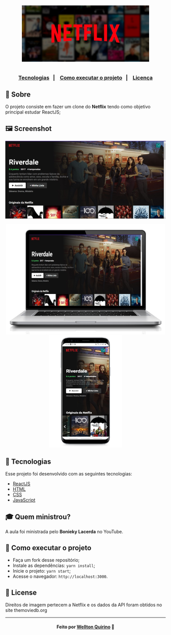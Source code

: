 <h3 align="center">
    <img width="400px" src="images/logo.jpg">
    <br><br>
    <p align="center">
      <a href="#-tecnologias">Tecnologias</a>&nbsp;&nbsp;&nbsp;|&nbsp;&nbsp;&nbsp;
      <a href="#-Como-executar-o-projeto">Como executar o projeto</a>&nbsp;&nbsp;&nbsp;|&nbsp;&nbsp;&nbsp;
      <a href="#-license">Licença</a>
  </p>

</h3>

## 🔖 Sobre

O projeto consiste em fazer um clone do <strong>Netflix</strong> tendo como objetivo principal estudar ReactJS;

## 🖼 Screenshot

<p align="center">
<img src="images/home.jpg">
</p>


<p align="center">
  <img width="500" src="images/NetflixDesktop.jpg">
  <img width="230" src="images/NetflixPhone.jpg">
</p>

## 🚀 Tecnologias

Esse projeto foi desenvolvido com as seguintes tecnologias:

- [ReactJS](https://pt-br.reactjs.org/)
- [HTML](https://developer.mozilla.org/pt-BR/docs/Web/HTML)
- [CSS](https://developer.mozilla.org/pt-BR/docs/Web/CSS)
- [JavaScript](https://developer.mozilla.org/pt-BR/docs/Web/JavaScript)


## 🎓 Quem ministrou?

A aula foi ministrada pelo **Bonieky Lacerda** no YouTube.

## 🤔 Como executar o projeto

- Faça um fork desse repositório;
- Instale as dependências: `yarn install`;
- Inicie o projeto: `yarn start`;
- Acesse o navegador: `http://localhost:3000`.


## 📝 License

Direitos de imagem pertecem a Netflix e os dados da API foram obtidos no site themoviedb.org

---

<h4 align="center">
    Feito por <a href="https://www.linkedin.com/in/welltonquirino95/" target="_blank">Wellton Quirino</a> 🚀
</h4>

